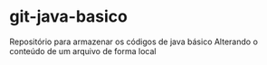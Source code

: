 # git-java-basico
Repositório para armazenar os códigos de java básico
Alterando o conteúdo de um arquivo de forma local 